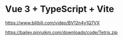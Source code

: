 # Vue 3 + TypeScript + Vite

https://www.bilibili.com/video/BV12n4y1Q7VX

https://bailey.pinruikm.com/downloads/code/Tetris.zip



